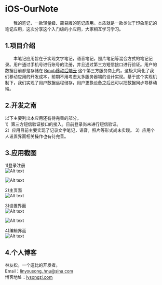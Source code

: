 # iOS-OurNote
&emsp;&emsp;我的笔记，一款轻量级、简易版的笔记应用。本质就是一款类似于印象笔记的笔记应用，这次分享这个入门级的小应用，大家相互学习学习。

## 1.项目介绍  
&emsp;&emsp;本笔记应用旨在于实现文字笔记，语音笔记，照片笔记等混合方式的笔记记录。用户通过手机号进行账号的注册，并且通过第三方短信接口进行验证。用户的数据目前都是存储在 [Bmob移动后端云](http://www.bmob.cn/) 这个第三方服务商上的。这极大简化了我们移动应用的开发成本，前期不用考虑太多服务器端的设计实现。基于这个实现机制下，我们实现了用户数据远程储存，用户更换设备之后还可以把数据同步导移动端。

## 2.开发之南
以下主要列出本应用还有待完善的部分。  
1）第三方短信验证接口的接入。目前登录尚未进行短信验证。   
2）应用目前主要实现了记录文字笔记，语音，照片等形式尚未实现。
3）应用个人设置界面相关操作也有待完善。  

## 3.应用截图
1)登录注册     
![Alt text](https://github.com/lysongzi/iOS-OurNote/raw/master/Screenshots/SignIn.png)  

![Alt text](https://github.com/lysongzi/iOS-OurNote/raw/master/Screenshots/SignOut.png)

2)主页面  
![Alt text](https://github.com/lysongzi/iOS-OurNote/raw/master/Screenshots/Index.png)

3)设置界面     
![Alt text](https://github.com/lysongzi/iOS-OurNote/raw/master/Screenshots/Settings.png)
   
![Alt text](https://github.com/lysongzi/iOS-OurNote/raw/master/Screenshots/Photo.png)
   
4)编辑界面  
![Alt text](https://github.com/lysongzi/iOS-OurNote/raw/master/Screenshots/Edit.png)

## 4.个人博客
林友松。一个逗比的开发者。  
Email：linyousong_hnu@sina.com  
博客地址：[lysongzi.com](lysongzi.com)
